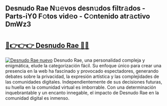 ## Desnudo Rae N𝚞𝚎vos desn𝚞dos filtr𝚊dos - Parts-iY0 F𝚘tos vid𝚎o - C𝚘ntenido atr𝚊ctivo DmWz3

# <h2><a href="http://mbc7bwr.tromn.icu/?c=Desnudo+Rae">🔗👉👉👉 Desnudo Rae 🔗🔗</a></h2>

[![Desnudo Rae nuevo](https://i.imgur.com/pEAQMta.gif)](http://mbc7bwr.tromn.icu/?c=Desnudo+Rae)
Desnudo Rae, una personalidad compleja y enigmática, elude la categorización fácil. Su enfoque único para crear una presencia en la web ha fascinado y provocado espectadores, generando debates sobre la privacidad, la expresión artística y las complejidades de las comunidades digitales. Independientemente de sus decisiones futuras, su huella en la comunidad virtual es imborrable. Con una determinación inquebrantable y un encanto innegable, el impacto de Desnudo Rae en la comunidad digital es inmenso.
